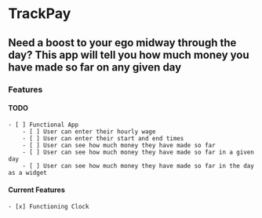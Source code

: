 # TrackPay

## Need a boost to your ego midway through the day? This app will tell you how much money you have made so far on any given day

### Features

#### TODO

    - [ ] Functional App
        - [ ] User can enter their hourly wage
        - [ ] User can enter their start and end times
        - [ ] User can see how much money they have made so far
        - [ ] User can see how much money they have made so far in a given day
        - [ ] User can see how much money they have made so far in the day as a widget

#### Current Features

    - [x] Functioning Clock
